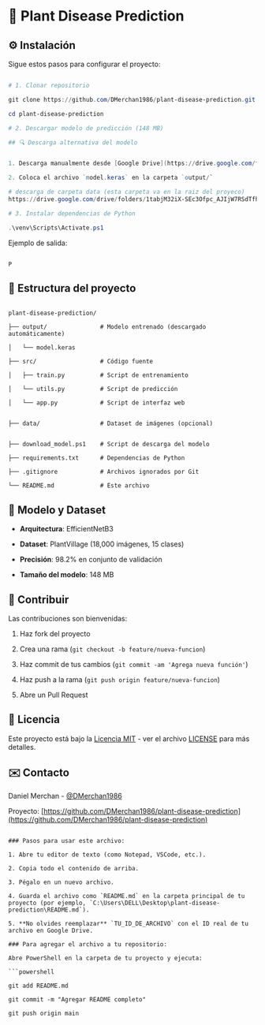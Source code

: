 # 🌱 Plant Disease Prediction



## ⚙️ Instalación

Sigue estos pasos para configurar el proyecto:

```powershell

# 1. Clonar repositorio

git clone https://github.com/DMerchan1986/plant-disease-prediction.git

cd plant-disease-prediction

# 2. Descargar modelo de predicción (148 MB)

## 🔍 Descarga alternativa del modelo


1. Descarga manualmente desde [Google Drive](https://drive.google.com/file/d/1j4kVbOxuDfSYgawz86p6sMMb8TGo8rKa/view?usp=sharing)

2. Coloca el archivo `model.keras` en la carpeta `output/`

# descarga de carpeta data (esta carpeta va en la raiz del proyeco)
https://drive.google.com/drive/folders/1tabjM32iX-SEc3Ofpc_AJIjW7RSdTfhX?usp=sharing

# 3. Instalar dependencias de Python

.\venv\Scripts\Activate.ps1

```


Ejemplo de salida:

```

P
```

## 📁 Estructura del proyecto

```

plant-disease-prediction/

├── output/               # Modelo entrenado (descargado automáticamente)

│   └── model.keras

├── src/                  # Código fuente

│   ├── train.py          # Script de entrenamiento

│   └── utils.py          # Script de predicción

│   └── app.py            # Script de interfaz web


├── data/                 # Dataset de imágenes (opcional)


├── download_model.ps1    # Script de descarga del modelo

├── requirements.txt      # Dependencias de Python

├── .gitignore            # Archivos ignorados por Git

└── README.md             # Este archivo

```



## 🧠 Modelo y Dataset

- **Arquitectura**: EfficientNetB3

- **Dataset**: PlantVillage (18,000 imágenes, 15 clases)

- **Precisión**: 98.2% en conjunto de validación

- **Tamaño del modelo**: 148 MB

## 🤝 Contribuir

Las contribuciones son bienvenidas:

1. Haz fork del proyecto

2. Crea una rama (`git checkout -b feature/nueva-funcion`)

3. Haz commit de tus cambios (`git commit -am 'Agrega nueva función'`)

4. Haz push a la rama (`git push origin feature/nueva-funcion`)

5. Abre un Pull Request

## 📄 Licencia

Este proyecto está bajo la [Licencia MIT](LICENSE) - ver el archivo [LICENSE](LICENSE) para más detalles.

## ✉️ Contacto

Daniel Merchan - [@DMerchan1986](https://github.com/DMerchan1986)

Proyecto: [https://github.com/DMerchan1986/plant-disease-prediction](https://github.com/DMerchan1986/plant-disease-prediction)

```

### Pasos para usar este archivo:

1. Abre tu editor de texto (como Notepad, VSCode, etc.).

2. Copia todo el contenido de arriba.

3. Pégalo en un nuevo archivo.

4. Guarda el archivo como `README.md` en la carpeta principal de tu proyecto (por ejemplo, `C:\Users\DELL\Desktop\plant-disease-prediction\README.md`).

5. **No olvides reemplazar** `TU_ID_DE_ARCHIVO` con el ID real de tu archivo en Google Drive.

### Para agregar el archivo a tu repositorio:

Abre PowerShell en la carpeta de tu proyecto y ejecuta:

```powershell

git add README.md

git commit -m "Agregar README completo"

git push origin main

```